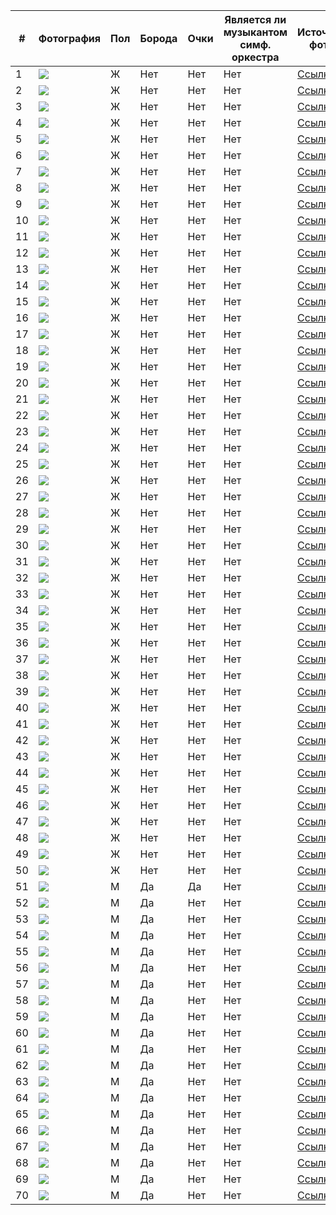 | # | Фотография | Пол | Борода | Очки | Является ли музыкантом симф. оркестра | Источник фото |
|---|---|---|---|---|---|---|
| 1 |![](img1.png)  | Ж | Нет | Нет | Нет | [Ссылка](https://www.instagram.com/_marychka1_/) |
| 2 |![](img2.png)  | Ж | Нет | Нет | Нет | [Ссылка](https://www.instagram.com/mari.virabi/) |
| 3 |![](img3.png)  | Ж | Нет | Нет | Нет | [Ссылка](https://www.instagram.com/ms.runni/) |
| 4 |![](img4.png)  | Ж | Нет | Нет | Нет | [Ссылка](https://www.instagram.com/ayvazova_v/) |
| 5 |![](img5.png)  | Ж | Нет | Нет | Нет | [Ссылка](https://www.instagram.com/amina_kafarova/) |
| 6 |![](img6.png)  | Ж | Нет | Нет | Нет | [Ссылка](https://www.instagram.com/lilit_karyan/) |
| 7 |![](img7.png)  | Ж | Нет | Нет | Нет | [Ссылка](https://www.instagram.com/aniaroyan/) |
| 8 |![](img8.png)  | Ж | Нет | Нет | Нет | [Ссылка](https://www.instagram.com/rozi___mar/) |
| 9 |![](img9.png)  | Ж | Нет | Нет | Нет | [Ссылка](https://www.instagram.com/__jerena_i/) |
| 10 |![](img10.png)  | Ж | Нет | Нет | Нет | [Ссылка](https://www.instagram.com/aa.linn.aa28/) |
| 11 |![](img11.png)  | Ж | Нет | Нет | Нет | [Ссылка](https://www.instagram.com/diianaaadi/) |
| 12 |![](img12.png)  | Ж | Нет | Нет | Нет | [Ссылка](https://www.instagram.com/dianaa.off/) |
| 13 |![](img13.png)  | Ж | Нет | Нет | Нет | [Ссылка](https://www.instagram.com/sofia_m558/) |
| 14 |![](img14.png)  | Ж | Нет | Нет | Нет | [Ссылка](https://www.instagram.com/annoffi/) |
| 15 |![](img15.png)  | Ж | Нет | Нет | Нет | [Ссылка](https://www.instagram.com/senoritasaeva/) |
| 16 |![](img16.png)  | Ж | Нет | Нет | Нет | [Ссылка](https://www.instagram.com/ellina_avetisyan/) |
| 17 |![](img17.png)  | Ж | Нет | Нет | Нет | [Ссылка](https://www.instagram.com/ango_aaa/) |
| 18 |![](img18.png)  | Ж | Нет | Нет | Нет | [Ссылка](https://www.instagram.com/taatiii.1/) |
| 19 |![](img19.png)  | Ж | Нет | Нет | Нет | [Ссылка](https://www.instagram.com/nikkiseey/) |
| 20 |![](img20.png)  | Ж | Нет | Нет | Нет | [Ссылка](https://www.instagram.com/lauramalik__/) |
| 21 |![](img21.png)  | Ж | Нет | Нет | Нет | [Ссылка](https://www.instagram.com/_ninapav_/) |
| 22 |![](img22.png)  | Ж | Нет | Нет | Нет | [Ссылка](https://www.instagram.com/teerezagr/) |
| 23 |![](img23.png)  | Ж | Нет | Нет | Нет | [Ссылка](https://www.instagram.com/elnara___yummy/) |
| 24 |![](img24.png)  | Ж | Нет | Нет | Нет | [Ссылка](https://www.instagram.com/evik006/) |
| 25 |![](img25.png)  | Ж | Нет | Нет | Нет | [Ссылка](https://www.instagram.com/marikaaavvv/) |
| 26 |![](img26.png)  | Ж | Нет | Нет | Нет | [Ссылка](https://www.instagram.com/armi.chilingaryann/) |
| 27 |![](img27.png)  | Ж | Нет | Нет | Нет | [Ссылка](https://www.instagram.com/dilara/) |
| 28 |![](img28.png)  | Ж | Нет | Нет | Нет | [Ссылка](https://www.instagram.com/pinchuk_official/) |
| 29 |![](img29.png)  | Ж | Нет | Нет | Нет | [Ссылка](https://www.instagram.com/ballu.001/) |
| 30 |![](img30.png)  | Ж | Нет | Нет | Нет | [Ссылка](https://www.instagram.com/anyaischuk/) |
| 31 |![](img31.png)  | Ж | Нет | Нет | Нет | [Ссылка](https://www.instagram.com/adelveigel/) |
| 32 |![](img32.png)  | Ж | Нет | Нет | Нет | [Ссылка](https://www.instagram.com/elleonora_ars/) |
| 33 |![](img33.png)  | Ж | Нет | Нет | Нет | [Ссылка](https://www.instagram.com/jmedvedevaj/) |
| 34 |![](img34.png)  | Ж | Нет | Нет | Нет | [Ссылка](https://www.instagram.com/gal_gadot/) |
| 35 |![](img35.png)  | Ж | Нет | Нет | Нет | [Ссылка](https://www.instagram.com/handemiyy/) |
| 36 |![](img36.png)  | Ж | Нет | Нет | Нет | [Ссылка](https://www.instagram.com/rosiehw/) |
| 37 |![](img37.png)  | Ж | Нет | Нет | Нет | [Ссылка](https://www.instagram.com/melisapamuk/) |
| 38 |![](img38.png)  | Ж | Нет | Нет | Нет | [Ссылка](https://www.instagram.com/klavacoca/) |
| 39 |![](img39.png)  | Ж | Нет | Нет | Нет | [Ссылка](https://www.instagram.com/seryabkina/) |
| 40 |![](img40.png)  | Ж | Нет | Нет | Нет | [Ссылка](https://www.instagram.com/msdongan/) |
| 41 |![](img41.png)  | Ж | Нет | Нет | Нет | [Ссылка](https://www.instagram.com/asti/) |
| 42 |![](img42.png)  | Ж | Нет | Нет | Нет | [Ссылка](https://www.instagram.com/sonyaoffi/) |
| 43 |![](img43.png)  | Ж | Нет | Нет | Нет | [Ссылка](https://www.instagram.com/gagara1987/) |
| 44 |![](img44.png)  | Ж | Нет | Нет | Нет | [Ссылка](https://www.instagram.com/ptichkalika/) |
| 45 |![](img45.png)  | Ж | Нет | Нет | Нет | [Ссылка](https://www.instagram.com/lenatemnikovaofficial/) |
| 46 |![](img46.png)  | Ж | Нет | Нет | Нет | [Ссылка](https://www.instagram.com/_selyavie/) |
| 47 |![](img47.png)  | Ж | Нет | Нет | Нет | [Ссылка](https://www.instagram.com/yulianna_karaulova/) |
| 48 |![](img48.png)  | Ж | Нет | Нет | Нет | [Ссылка](https://www.instagram.com/scirenaa/) |
| 49 |![](img49.png)  | Ж | Нет | Нет | Нет | [Ссылка](https://www.instagram.com/mariya.xachatryan/) |
| 50 |![](img50.png)  | Ж | Нет | Нет | Нет | [Ссылка](https://www.instagram.com/natalieart.news/) |
| 51 |![](img51.png)  | М | Да | Да | Нет | [Ссылка](https://www.instagram.com/hammali/) |
| 52 |![](img52.png)  | М | Да | Нет | Нет | [Ссылка](https://www.instagram.com/shevgi/) |
| 53 |![](img53.png)  | М | Да | Нет | Нет | [Ссылка](https://www.instagram.com/aliev74/) |
| 54 |![](img54.png)  | М | Да | Нет | Нет | [Ссылка](https://www.instagram.com/shoxa_90/) |
| 55 |![](img55.png)  | М | Да | Нет | Нет | [Ссылка](https://www.instagram.com/iluxaakula/) |
| 56 |![](img56.png)  | М | Да | Нет | Нет | [Ссылка](https://www.instagram.com/arturgreen/) |
| 57 |![](img57.png)  | М | Да | Нет | Нет | [Ссылка](https://www.instagram.com/baxa.222_/) |
| 58 |![](img58.png)  | М | Да | Нет | Нет | [Ссылка](https://www.instagram.com/serder_/) |
| 59 |![](img59.png)  | М | Да | Нет | Нет | [Ссылка](https://www.instagram.com/amirkingkhan/) |
| 60 |![](img60.png)  | М | Да | Нет | Нет | [Ссылка](https://www.instagram.com/sapar91/) |
| 61 |![](img61.png)  | М | Да | Нет | Нет | [Ссылка](https://www.instagram.com/pozov/) |
| 62 |![](img62.png)  | М | Да | Нет | Нет | [Ссылка](https://www.instagram.com/egorkreed/) |
| 63 |![](img63.png)  | М | Да | Нет | Нет | [Ссылка](https://www.instagram.com/roman_avdal/) |
| 64 |![](img64.png)  | М | Да | Нет | Нет | [Ссылка](https://www.instagram.com/islam_makhachev/) |
| 65 |![](img65.png)  | М | Да | Нет | Нет | [Ссылка](https://www.instagram.com/jony.me/) |
| 66 |![](img66.png)  | М | Да | Нет | Нет | [Ссылка](https://www.instagram.com/wengallbi_tm/) |
| 67 |![](img67.png)  | М | Да | Нет | Нет | [Ссылка](https://www.instagram.com/jasonstatham/) |
| 68 |![](img68.png)  | М | Да | Нет | Нет | [Ссылка](https://www.instagram.com/tamaaev/) |
| 69 |![](img69.png)  | М | Да | Нет | Нет | [Ссылка](https://www.instagram.com/mikhail_litvin/) |
| 70 |![](img70.png)  | М | Да | Нет | Нет | [Ссылка](https://www.instagram.com/tambi_masaev/) |
